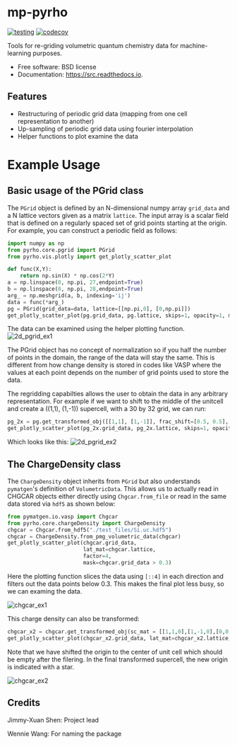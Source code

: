 # mp-pyrho
[![testing](https://github.com/materialsproject/pyrho/workflows/testing/badge.svg)](https://github.com/materialsproject/pyrho/actions?query=workflow%3Atesting)
[![codecov](https://codecov.io/gh/materialsproject/pyrho/branch/master/graph/badge.svg)](https://codecov.io/gh/materialsproject/pyrho?branch=master)

Tools for re-griding volumetric quantum chemistry data for machine-learning purposes.

- Free software: BSD license
- Documentation: <https://src.readthedocs.io>.

## Features

- Restructuring of periodic grid data (mapping from one cell representation to another)
- Up-sampling of periodic grid data using fourier interpolation
- Helper functions to plot examine the data

# Example Usage

## Basic usage of the PGrid class

The `PGrid` object is defined by an N-dimensional numpy array `grid_data` and a N lattice vectors given as a matrix `lattice`.
The input array is a scalar field that is defined on a regularly spaced set of grid points starting at the origin.
For example, you can construct a periodic field as follows:
```python
import numpy as np
from pyrho.core.pgrid import PGrid
from pyrho.vis.plotly import get_plotly_scatter_plot

def func(X,Y):
    return np.sin(X) * np.cos(2*Y)
a = np.linspace(0, np.pi, 27,endpoint=True)
b = np.linspace(0, np.pi, 28,endpoint=True)
arg_ = np.meshgrid(a, b, indexing='ij')
data = func(*arg_)
pg = PGrid(grid_data=data, lattice=[[np.pi,0], [0,np.pi]])
get_plotly_scatter_plot(pg.grid_data, pg.lattice, skips=1, opacity=1, marker_size=15)
```
The data can be examined using the helper plotting function.
![2d_pgrid_ex1](https://raw.github.com/materialsproject/pyrho/master/docs/_images/2d_pgrid_ex1.png)

The PGrid object has no concept of normalization so if you half the number of points in the domain, the range of the data will stay the same.
This is different from how change density is stored in codes like VASP where the values at each point depends on the number of grid points used to store the data.

The regridding capabilties allows the user to obtain the data in any arbitrary representation.
For example if we want to shift to the middle of the unitcell and create a ((1,1), (1,-1)) supercell,
with a 30 by 32 grid, we can run:

```python
pg_2x = pg.get_transformed_obj([[1,1], [1,-1]], frac_shift=[0.5, 0.5], grid_out=[30,32])
get_plotly_scatter_plot(pg_2x.grid_data, pg_2x.lattice, skips=1, opacity=1, marker_size=10)
```
Which looks like this:
![2d_pgrid_ex2](https://raw.github.com/materialsproject/pyrho/master/docs/_images/2d_pgrid_ex2.png)

## The ChargeDensity class

The `ChargeDensity` object inherits from `PGrid` but also understands `pymatgen`'s definition of `VolumetricData`.
This allows us to actually read in CHGCAR objects either directly using `Chgcar.from_file` or read in the same data stored via `hdf5` as shown below:

```python
from pymatgen.io.vasp import Chgcar
from pyrho.core.chargeDensity import ChargeDensity
chgcar = Chgcar.from_hdf5("./test_files/Si.uc.hdf5")
chgcar = ChargeDensity.from_pmg_volumetric_data(chgcar)
get_plotly_scatter_plot(chgcar.grid_data,
                        lat_mat=chgcar.lattice,
                        factor=4,
                        mask=chgcar.grid_data > 0.3)
```

Here the plotting function slices the data using `[::4]` in each direction and filters out the data points below 0.3.
This makes the final plot less busy, so we can examing the data.

![chgcar_ex1](https://raw.github.com/materialsproject/pyrho/master/docs/_images/chgcar_ex1.png)

This charge density can also be transformed:
```python
chgcar_x2 = chgcar.get_transformed_obj(sc_mat = [[1,1,0],[1,-1,0],[0,0,1]], frac_shift=[0.5,0.5,0.5], grid_out=[120,120,60])
get_plotly_scatter_plot(chgcar_x2.grid_data, lat_mat=chgcar_x2.lattice, skips=4, mask=chgcar_x2.grid_data > 0.5, marker_size=10)
```

Note that we have shifted the origin to the center of unit cell which should be empty after the filering.
In the final transformed supercell, the new origin is indicated with a star.

![chgcar_ex2](https://raw.github.com/materialsproject/pyrho/master/docs/_images/chgcar_ex2.png)

## Credits

Jimmy-Xuan Shen: Project lead

Wennie Wang: For naming the package
